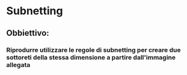 # Subnetting

## Obbiettivo:
### Riprodurre utilizzare le regole di subnetting per creare due sottoreti della stessa dimensione a partire dall'immagine allegata

## 
